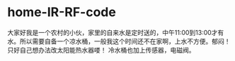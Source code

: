 # home-IR-RF-code
大家好我是一个农村的小伙，家里的自来水是定时送的，中午11:00到13:00才有水。所以需要自备一个凉水桶，一般我这个时间还不在家啊，上水不方便。郁闷！只好自己想办法改太阳能热水器喽！
冷水桶也加上传感器，电磁阀。
